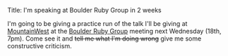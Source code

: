 Title: I'm speaking at Boulder Ruby Group in 2 weeks

I'm going to be giving a practice run of the talk I'll be giving at [MountainWest][mtnwest] at the [Boulder Ruby Group][brg] meeting next Wednesday (18th, 7pm). Come see it and <del>tell me what I'm doing wrong</del> give me some constructive criticism.

[mtnwest]: http://mtnwestrubyconf.org/2009/
[brg]: http://boulderruby.org/meetings/2009/01/05/february-2009/
